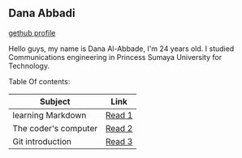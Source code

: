 ## Dana Abbadi
[gethub profile](https://github.com/DanaAbbadi)

Hello guys, my name is Dana Al-Abbade, I'm 24 years old. I studied Communications engineering in Princess Sumaya University for Technology. 
 
 Table Of contents:

 |Subject                   | Link                                                                         |
 |--------------------------|------------------------------------------------------------------------------|
 | learning Markdown        | [Read 1](https://danaabbadi.github.io/learning_journal/Learning)             |
 | The coder's computer     | [Read 2](https://danaabbadi.github.io/learning_journal/read2) |
 | Git introduction         | [Read 3](https://danaabbadi.github.io/learning_journal/Git_Intro)            |

